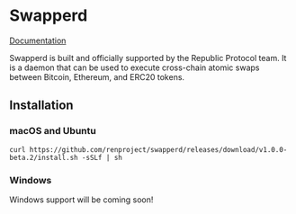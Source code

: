 # Swapperd

[Documentation](https://republicprotocol.github.io/swapperd)

Swapperd is built and officially supported by the Republic Protocol team. It is a daemon that can be used to execute cross-chain atomic swaps between Bitcoin, Ethereum, and ERC20 tokens.

## Installation

### macOS and Ubuntu

`curl https://github.com/renproject/swapperd/releases/download/v1.0.0-beta.2/install.sh -sSLf | sh`

### Windows

Windows support will be coming soon!

